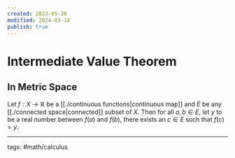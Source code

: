 ```yaml
---
created: 2023-05-30
modified: 2024-03-14
publish: true
---
```


# Intermediate Value Theorem
## In Metric Space
Let $f: X \rightarrow \mathbb{R}$ be a [[./continuous functions|continuous map]] and $E$ be any [[./connected space|connected]] subset of $X$. Then for all $a, b \in E$, let $y$ to be a real number between $f(a)$ and $f(b)$, there exists an $c \in E$ such that $f(c) = y$.

---
tags: #math/calculus